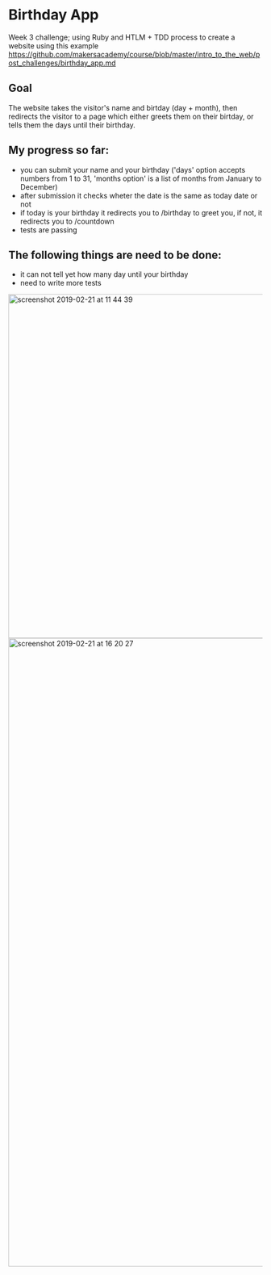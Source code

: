 # Birthday App
Week 3 challenge; using Ruby and HTLM + TDD process to create a website using this example https://github.com/makersacademy/course/blob/master/intro_to_the_web/post_challenges/birthday_app.md

## Goal
The website takes the visitor's name and birtday (day + month), then redirects the visitor to a page which either greets them on their birtday, or tells them the days until their birthday.

## My progress so far:

- you can submit your name and your birthday ('days' option accepts numbers from 1 to 31, 'months option' is a list of months from January to December)
- after submission it checks wheter the date is the same as today date or not
- if today is your birthday it redirects you to /birthday to greet you, if not, it redirects you to /countdown
- tests are passing

## The following things are need to be done:
- it can not tell yet how many day until your birthday
- need to write more tests

<img width="682" alt="screenshot 2019-02-21 at 11 44 39" src="https://user-images.githubusercontent.com/45072719/53175846-c24aac00-35e4-11e9-8880-ca9fd70702f6.png">

<img width="1246" alt="screenshot 2019-02-21 at 16 20 27" src="https://user-images.githubusercontent.com/45072719/53184355-d0a0c400-35f4-11e9-86ba-67a7219d3980.png">
